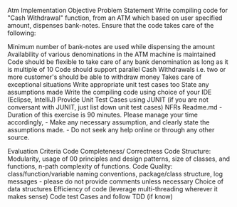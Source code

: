 Atm Implementation
Objective
Problem Statement
Write compiling code for "Cash Withdrawal" function, from an ATM which based on user specified amount, dispenses bank-notes.
Ensure that the code takes care of the following:

Minimum number of bank-notes are used while dispensing the amount
Availability of various denominations in the ATM machine is maintained
Code should be flexible to take care of any bank denomination as long as it is multiple of 10
Code should support parallel Cash Withdrawals i.e. two or more customer's should be able to withdraw money
Takes care of exceptional situations
Write appropriate unit test cases too
State any assumptions made
Write the compiling code using choice of your IDE (Eclipse, IntelliJ)
Provide Unit Test Cases using JUNIT (if you are not conversant with JUNIT, just list down unit test cases)
NFRs
Readme.md - Duration of this exercise is 90 minutes. Please manage your time accordingly, - Make any necessary assumption, and clearly state the assumptions made. - Do not seek any help online or through any other source.

Evaluation Criteria
Code Completeness/ Correctness
Code Structure: Modularity, usage of 00 principles and design patterns, size of classes, and functions, n-path complexity of functions.
Code Quality: class/function/variable naming conventions, package/class structure, log messages - please do not provide comments unless necessary
Choice of data structures
Efficiency of code (leverage multi-threading wherever it makes sense)
Code test Cases and follow TDD (if know)
